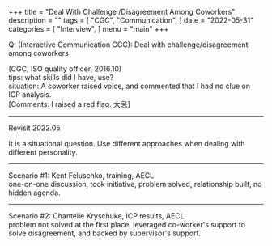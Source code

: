 +++
title = "Deal With Challenge /Disagreement Among Coworkers"
description = ""
tags = [
    "CGC",
    "Communication",
]
date = "2022-05-31"
categories = [
    "Interview",
]
menu = "main"
+++

Q: (Interactive Communication CGC): Deal with challenge/disagreement among coworkers

(CGC, ISO quality officer, 2016.10)  
tips: what skills did I have, use?  
situation: A coworker raised voice, and commented that I had no clue on ICP analysis.  
[Comments: I raised a red flag.  大忌]

***
Revisit 2022.05  

It is a situational question.  Use different approaches when dealing with different personality.  

***
Scenario #1: Kent Feluschko, training, AECL  
one-on-one discussion,  took initiative, problem solved, relationship built, no hidden agenda.  

***
Scenario #2: Chantelle Kryschuke, ICP results, AECL  
problem not solved at the first place, leveraged co-worker's support to solve disagreement, and backed by supervisor's support.  
